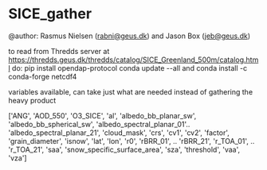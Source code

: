# SICE_gather

@author: Rasmus Nielsen (rabni@geus.dk) and Jason Box (jeb@geus.dk)

to read from Thredds server at https://thredds.geus.dk/thredds/catalog/SICE_Greenland_500m/catalog.html
do:
    pip install opendap-protocol
    conda update --all
and
    conda install -c conda-forge netcdf4

variables available, can take just what are needed instead of gathering the heavy product

['ANG', 'AOD_550', 'O3_SICE', 'al', 'albedo_bb_planar_sw', 'albedo_bb_spherical_sw', 
 'albedo_spectral_planar_01'.. 'albedo_spectral_planar_21',
 'cloud_mask', 'crs', 'cv1', 'cv2', 'factor', 'grain_diameter', 'isnow', 'lat', 'lon', 'r0', 
 'rBRR_01', .. 'rBRR_21', 
 'r_TOA_01', .. 'r_TOA_21', 'saa', 'snow_specific_surface_area', 'sza',
 'threshold', 'vaa', 'vza']
